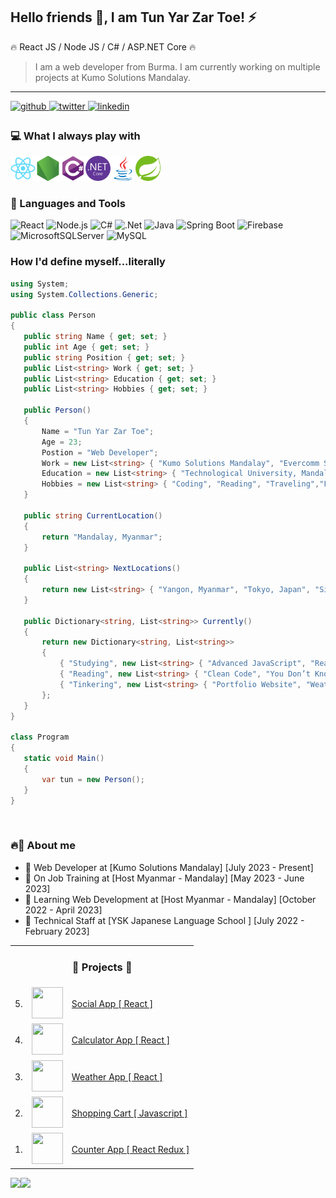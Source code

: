 ## Hello friends 🤟, I am Tun Yar Zar Toe! ⚡
🔥 React JS / Node JS / C# / ASP.NET Core  🔥

> I am a web developer from Burma. I am currently working on multiple projects at Kumo Solutions Mandalay.

---
<a href="https://github.com/tunyarzartoe-coding" target="_blank">
<img src=https://img.shields.io/badge/github-%2324292e.svg?&style=for-the-badge&logo=github&logoColor=white alt=github style="margin-bottom: 5px;" />
</a>
<a href="https://twitter.com/tunyarzartoe" target="_blank">
<img src=https://img.shields.io/badge/twitter-%2300acee.svg?&style=for-the-badge&logo=twitter&logoColor=white alt=twitter style="margin-bottom: 5px;" />
</a>
<a href="https://linkedin.com/in/tunyarzartoe" target="_blank">
<img src=https://img.shields.io/badge/linkedin-%231E77B5.svg?&style=for-the-badge&logo=linkedin&logoColor=white alt=linkedin style="margin-bottom: 5px;" />
</a>

### 💻 What I always play with

<img src="https://github.com/devicons/devicon/blob/master/icons/react/react-original.svg" alt="React logo" width="40" 
  height="40" /><img src="https://github.com/devicons/devicon/blob/master/icons/nodejs/nodejs-original.svg" alt="Node.js logo" width="40" height="40" /><img src="https://github.com/devicons/devicon/blob/master/icons/csharp/csharp-original.svg" alt="C# logo" width="40" height="40" /><img src="https://github.com/devicons/devicon/blob/master/icons/dotnetcore/dotnetcore-original.svg" alt=".NET logo" width="40" height="40" /><img src="https://github.com/devicons/devicon/blob/master/icons/java/java-original.svg" alt="Java logo" width="40" height="40" /><img src="https://github.com/devicons/devicon/blob/master/icons/spring/spring-original.svg" alt="Spring Boot logo" width="40" height="40" />

### 🔭 Languages and Tools</h2>

![React](https://img.shields.io/badge/React-20232A?style=for-the-badge&logo=react&logoColor=61DAFB)
![Node.js](https://img.shields.io/badge/Node.js-339933?style=for-the-badge&logo=nodedotjs&logoColor=white)
![C#](https://img.shields.io/badge/c%23-%23239120.svg?style=for-the-badge&logo=c-sharp&logoColor=white)
![.Net](https://img.shields.io/badge/.NET-5C2D91?style=for-the-badge&logo=.net&logoColor=white)
![Java](https://img.shields.io/badge/Java-007396?style=for-the-badge&logo=java&logoColor=white)
![Spring Boot](https://img.shields.io/badge/Spring%20Boot-6DB33F?style=for-the-badge&logo=spring-boot&logoColor=white)
![Firebase](https://img.shields.io/badge/firebase-%23039BE5.svg?style=for-the-badge&logo=firebase)
![MicrosoftSQLServer](https://img.shields.io/badge/Microsoft%20SQL%20Server-CC2927?style=for-the-badge&logo=microsoft%20sql%20server&logoColor=white)
![MySQL](https://img.shields.io/badge/mysql-%2300f.svg?style=for-the-badge&logo=mysql&logoColor=white)


<h3>How I'd define myself...literally</h3>

 ```C#
using System;
using System.Collections.Generic;

public class Person
{
    public string Name { get; set; }
    public int Age { get; set; }
    public string Position { get; set; }
    public List<string> Work { get; set; }
    public List<string> Education { get; set; }
    public List<string> Hobbies { get; set; }

    public Person()
    {
        Name = "Tun Yar Zar Toe";
        Age = 23;
        Postion = "Web Developer";
        Work = new List<string> { "Kumo Solutions Mandalay", "Evercomm Singapore Pte Ltd", "CO2 Connect (CO2X)" };
        Education = new List<string> { "Technological University, Mandalay", "Self-Learning", "Online Courses" };
        Hobbies = new List<string> { "Coding", "Reading", "Traveling","Football" };
    }

    public string CurrentLocation()
    {
        return "Mandalay, Myanmar";
    }

    public List<string> NextLocations()
    {
        return new List<string> { "Yangon, Myanmar", "Tokyo, Japan", "Singapore" };
    }

    public Dictionary<string, List<string>> Currently()
    {
        return new Dictionary<string, List<string>>
        {
            { "Studying", new List<string> { "Advanced JavaScript", "React.js", "Tailwind CSS" } },
            { "Reading", new List<string> { "Clean Code", "You Don’t Know JS", "JavaScript: The Good Parts" } },
            { "Tinkering", new List<string> { "Portfolio Website", "Weather App", "Carbon Footprint Calculator" } }
        };
    }
}

class Program
{
    static void Main()
    {
        var tun = new Person();
    }
}

 ```
 
<br>


### 🔥🤖 About me

- 💼 Web Developer at [Kumo Solutions Mandalay] [July 2023 - Present]
- 💼 On Job Training at [Host Myanmar - Mandalay] [May 2023 - June 2023]
- 💼 Learning Web Development at [Host Myanmar - Mandalay] [October 2022 - April 2023]
- 💼 Technical Staff at [YSK Japanese Language School ] [July 2022 - February 2023]

<table align="start">
  <tr>
    <td colspan="3"><h3 align="center">🚀 Projects 🚀</h3></td>
  </tr>
   <tr>
    <td>5.</td>
    <td><img src="https://cdn-icons-png.flaticon.com/128/719/719680.png" width=50 height=50></td>
    <td><a target="_blank" href="https://react-social-app-gules.vercel.app/"> Social  App [ React ]</a></td>
  </tr>
  <tr>
    <td>4.</td>
    <td><img src="https://cdn-icons-png.flaticon.com/128/891/891175.png" width=50 height=50></td>
    <td><a target="_blank" href="https://react-calculator-app-sandy.vercel.app/"> Calculator App [ React ]</a></td>
  </tr>
  <tr>
    <td>3.</td>
    <td><img src="https://cdn-icons-png.flaticon.com/128/6451/6451205.png" width=50 height=50></td>
    <td><a target="_blank" href="https://react-weather-app-eta-bay.vercel.app/"> Weather App [ React ]</a></td>
  </tr>
  <tr>
    <td>2.</td>
    <td><img src="https://cdn-icons-png.flaticon.com/512/1170/1170576.png" width=50 height=50></td>
    <td><a target="_blank" href="https://shopping-cart-nine-lilac-38.vercel.app/index.html"> Shopping Cart [ Javascript ]</a></td>
  </tr>
    <tr>
    <td>1.</td>
    <td><img src="https://cdn.iconscout.com/icon/free/png-512/free-redux-2336949-1982830.png?f=webp&w=256" width=50 height=50></td>
    <td><a target="_blank" href="https://redux-counter-app-orcin.vercel.app/"> Counter App [ React Redux ]</a></td>
  </tr>
  
</table>

<a href="https://www.adamalston.com/"><img height="137px" src="https://github-readme-stats.vercel.app/api?username=tunyarzartoe-coding&hide_border=true&show_icons=true&include_all_commits=true&count_private=true&line_height=21&text_color=000&icon_color=000&bg_color=0,ea6161,ffc64d,fffc4d,52fa5a&theme=graywhite" /><!-- wi*quL3fcV --><img height="137px" src="https://github-readme-stats.vercel.app/api/top-langs/?username=adamalston&hide=html&hide_border=true&layout=compact&langs_count=6&exclude_repo=comp426,Redventures-Movie-Quotes&text_color=000&icon_color=fff&bg_color=0,52fa5a,4dfcff,c64dff&theme=graywhite" /></a>
